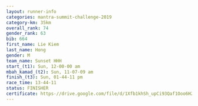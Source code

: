 ```yaml
---
layout: runner-info 
categories: mantra-summit-challenge-2019 
category-km: 35km 
overall_rank: 74
gender_rank: 63
bib: 664
first_name: Lie Kiem
last_name: Hong
gender: M
team_name: Sunset HHH
start_(t1): Sun, 12-00-00 am
mbah_kamad_(t2): Sun, 11-07-09 am
finish_(t3): Sun, 01-44-11 pm
race_time: 13-44-11
status: FINISHER
certificate: https-//drive.google.com/file/d/1Xfb1khSh_upCi93Qaf1Ooo6H2-flUtoJ/view?usp=sharing
---
```

